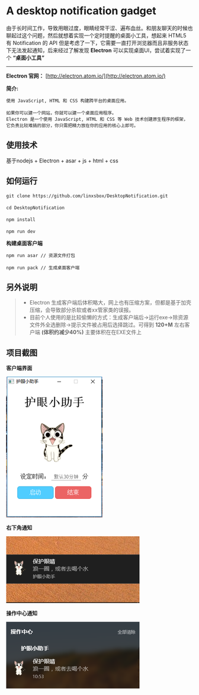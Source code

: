# A desktop notification gadget

由于长时间工作，导致用眼过度，眼睛经常干涩、遍布血丝。和朋友聊天的时候也聊起过这个问题，然后就想着实现一个定时提醒的桌面小工具，想起来 HTML5 有 Notification 的 API 但是考虑了一下，它需要一直打开浏览器而且非服务状态下无法发起通知，后来经过了解发现 **Electron** 可以实现桌面UI，尝试着实现了一个 **“桌面小工具”**

---

**Electron 官网：** [http://electron.atom.io/](http://electron.atom.io/)

**简介:**

    使用 JavaScript, HTML 和 CSS 构建跨平台的桌面应用。

    如果你可以建一个网站，你就可以建一个桌面应用程序。 
    Electron 是一个使用 JavaScript, HTML 和 CSS 等 Web 技术创建原生程序的框架，
    它负责比较难搞的部分，你只需把精力放在你的应用的核心上即可。


## 使用技术


基于nodejs + Electron + asar + js + html + css

## 如何运行

```
git clone https://github.com/linxsbox/DesktopNotification.git

cd DesktopNotification

npm install

npm run dev
```

**构建桌面客户端**

```
npm run asar // 资源文件打包

npm run pack // 生成桌面客户端
```

## 另外说明

> - Electron 生成客户端后体积略大，网上也有压缩方案，但都是基于加壳压缩，会导致部分杀软或者xx管家类的误报。
> - 目前个人使用的是比较偷懒的方式：生成客户端后->运行exe->除资源文件外全选删除->提示文件被占用后选择跳过。可得到 **120+M** 左右客户端 **(体积约减少40%)** 主要体积在在EXE文件上

## 项目截图

**客户端界面**

![客户端](./screenshots/img_00.png)

**右下角通知**

![通知栏](./screenshots/img_01.png)

**操作中心通知**

![操作中心](./screenshots/img_02.png)